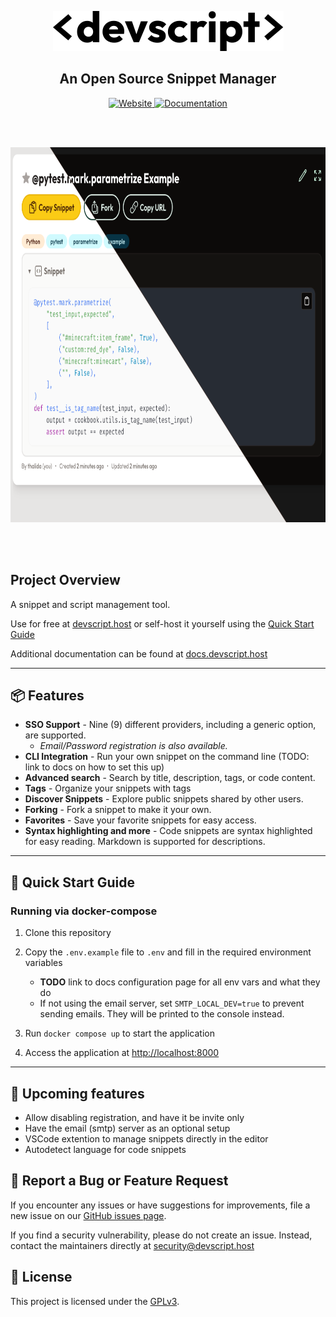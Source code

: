 <div align="center">
  <p align="center">
    <a href="#">
      <img src="app/static/images/brand/dark/wordmark.svg" alt="Devscript Wordmark" width="369" height="64">
    </a>
  </p>
    <div>
        <h2 align="center">An Open Source Snippet Manager</h2>
    </div>
    <div>
        <a href="https://devscript.host">
            <img src="https://img.shields.io/badge/website-devscript.host-brown?style=for-the-badge&logo=" alt="Website"
            height="24">
        </a>
        <a href="https://docs.devscript.host">
            <img src="https://img.shields.io/badge/docs-docs.devscript.host-blue?style=for-the-badge" alt="Documentation"
            height="24">
        </a>
    </div>
</div>

<br /><br />
<div align="center">
    <img src="docs/assets/screenshots/themes-split.png" alt="devscript-theme-screenshot"
    height="600">
</div>

<br /><br />


## Project Overview

A snippet and script management tool.

Use for free at [devscript.host](https://devscript.host)
or self-host it yourself using the [Quick Start Guide](#-quick-start-guide)

Additional documentation can be found at [docs.devscript.host](https://docs.devscript.host)

---


## 📦 Features

- **SSO Support** - Nine (9) different providers, including a generic option, are supported.
    - _Email/Password registration is also available._
- **CLI Integration** - Run your own snippet on the command line (TODO: link to docs on how to set this up)
- **Advanced search** - Search by title, description, tags, or code content.
- **Tags** - Organize your snippets with tags
- **Discover Snippets** - Explore public snippets shared by other users.
- **Forking** - Fork a snippet to make it your own.
- **Favorites** - Save your favorite snippets for easy access.
- **Syntax highlighting and more** - Code snippets are syntax highlighted for easy reading. Markdown is supported for descriptions.

---


## 🚀 Quick Start Guide


### Running via docker-compose

1. Clone this repository
2. Copy the `.env.example` file to `.env` and fill in the required environment variables
    - **TODO** link to docs configuration page for all env vars and what they do
    - If not using the email server, set `SMTP_LOCAL_DEV=true` to prevent sending emails.
      They will be printed to the console instead.

3. Run `docker compose up` to start the application
4. Access the application at <http://localhost:8000>

---


## 📝 Upcoming features

- Allow disabling registration, and have it be invite only
- Have the email (smtp) server as an optional setup
- VSCode extention to manage snippets directly in the editor
- Autodetect language for code snippets


## 💬 Report a Bug or Feature Request

If you encounter any issues or have suggestions for improvements, file a new issue on our [GitHub issues page](https://github.com/xtream1101/devscript/issues).

If you find a security vulnerability, please do not create an issue. Instead, contact the maintainers directly at [security@devscript.host](mailto:security@devscript.host)


## 📜 License

This project is licensed under the [GPLv3](LICENSE).
